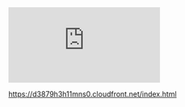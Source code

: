 ![Notes on foundational models](https://docs.aws.amazon.com/sagemaker/latest/dg/jumpstart-foundation-models-customize-prompt-engineering.html)

https://d3879h3h11mns0.cloudfront.net/index.html

